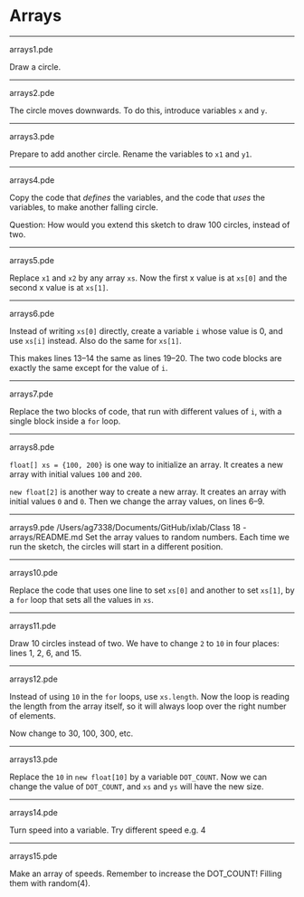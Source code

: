 # Arrays

---

arrays1.pde

Draw a circle.

---
arrays2.pde

The circle moves downwards. To do this, introduce variables `x` and `y`.

---
arrays3.pde

Prepare to add another circle.
Rename the variables to `x1` and `y1`.

---
arrays4.pde

Copy the code that *defines* the variables, and the code that *uses* the
variables, to make another falling circle.

Question: How would you extend this sketch to draw 100 circles, instead of two.

---
arrays5.pde

Replace `x1` and `x2` by any array `xs`. Now the first x value is at `xs[0]` and
the second x value is at `xs[1]`.

---
arrays6.pde

Instead of writing `xs[0]` directly, create a variable `i` whose value is 0, and
use `xs[i]` instead. Also do the same for `xs[1]`.

This makes lines 13–14 the same as lines 19–20. The two code blocks are exactly the same except for the value of `i`.

---
arrays7.pde

Replace the two blocks of code, that run with different values of `i`, with a
single block inside a `for` loop.

---
arrays8.pde

`float[] xs = {100, 200}` is one way to initialize an array. It creates a new
array with initial values `100` and `200`.

`new float[2]` is another way to create a new array. It creates an array with
initial values `0` and `0`. Then we change the array values, on lines 6–9.

---
arrays9.pde
/Users/ag7338/Documents/GitHub/ixlab/Class 18 - arrays/README.md
Set the array values to random numbers. Each time we run the sketch, the circles
will start in a different position.

---
arrays10.pde

Replace the code that uses one line to set `xs[0]` and another to set `xs[1]`,
by a `for` loop that sets all the values in `xs`.

---
arrays11.pde

Draw 10 circles instead of two. We have to change `2` to `10` in four places:
lines 1, 2, 6, and 15.

---
arrays12.pde

Instead of using `10` in the `for` loops, use `xs.length`. Now the loop is
reading the length from the array itself, so it will always loop over the right
number of elements.

Now change to 30, 100, 300, etc.

---
arrays13.pde

Replace the `10` in `new float[10]` by a variable `DOT_COUNT`. Now we can change
the value of `DOT_COUNT`, and `xs` and `ys` will have the new size.

---

arrays14.pde

Turn speed into a variable. Try different speed e.g. 4

---

arrays15.pde

Make an array of speeds. Remember to increase the DOT_COUNT! Filling them with random(4). 